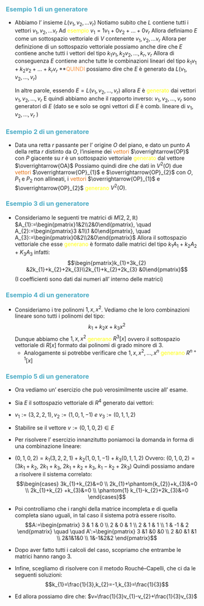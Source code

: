 ### <font color="#4bacc6">Esempio 1 di un generatore</font>

- Abbiamo l’ insieme $L(v_{1},v_{2},\dots v_{r})$
  Notiamo subito che $L$ contiene tutti i vettori $v_{1},v_{2},\dots v_{r}$
  Ad <font color="#ffff00">esempio</font> $v_{1}=1v_{1}+0v_{2}+\dots+0v_{r}$
  Allora definiamo $E$ come un sottospazio vettoriale di $V$ contenente $v_{1},v_{2},\dots v_{r}$
  Allora per definizione di un sottospazio vettoriale possiamo anche dire che $E$ contiene anche               tutti i vettori del tipo $k_{1}v_{1},k_{2}v_{2},\dots,k_{r},v_{r}$
  Allora di conseguenza $E$ contiene anche tutte le combinazioni lineari del tipo $k_{1}v_{1}+k_{2}v_{2}+\dots+k_{r}v_{r}$
  **<font color="#f79646">QUINDI</font> possiamo dire che $E$ è generato da $L(v_{1},v_{2},\dots, v_{r})$

  In altre parole, essendo $E = L(v_{1},v_{2},\dots,v_{r})$ allora $E$ è <font color="#ffff00">generato</font> dai vettori $v_{1},v_{2},\dots,v_{r}$
  E quindi abbiamo anche il rapporto inverso:
  $v_{1},v_{2},\dots, v_{r}$ sono generatori di $E$ (dato se e solo se ogni vettori di $E$ è comb. lineare di $v_{1},v_{2},\dots,v_{r}$ )

### <font color="#4bacc6">Esempio 2 di un generatore</font>

- Data una retta $r$ passante per l’ origine $O$ del piano, e dato un punto $A$ della retta $r$ distinto da $O$,
  l’insieme dei <font color="#e36c09">vettori</font> $\overrightarrow{OP}$ con $P$ giacente su $r$ è un sottospazio vettoriale <font color="#ffff00">generato</font> dal vettore $\overrightarrow{OA}$
  Possiamo quindi dire che dati in $V^2(O)$ due <font color="#e36c09">vettori</font> $\overrightarrow{OP}_{1}$ e $\overrightarrow{OP}_{2}$ con $O$, $P_{1}$ e $P_{2}$ non allineati, i <font color="#e36c09">vettori</font> $\overrightarrow{OP}_{1}$ e $\overrightarrow{OP}_{2}$ <font color="#ffff00">generano</font> $V^2(O)$.

### <font color="#4bacc6">Esempio 3 di un generatore</font>

- Consideriamo le seguenti tre matrici di $M(2,2,\mathbb{R})$
  $A_{1}:=\begin{pmatrix}1&2\\2&0\end{pmatrix}, \quad A_{2}:=\begin{pmatrix}3 &1\\1 &0\end{pmatrix}, \quad A_{3}:=\begin{pmatrix}0&2\\2&0\end{pmatrix}$
  Allora il sottospazio vettoriale che esse <font color="#ffff00">generano</font> è formato dalle matrici del tipo $k_{1}A_{1}+k_{2}A_{2}+K_{3}A_{3}$ infatti:
  $$\begin{pmatrix}k_{1}+3k_{2} &2k_{1}+k_{2}+2k_{3}\\2k_{1}+k_{2}+2k_{3} &0\end{pmatrix}$$
  (I coefficienti sono dati dai numeri all’ interno delle matrici)


### <font color="#4bacc6">Esempio 4 di un generatore</font>
- Consideriamo i tre polinomi $1,x,x^2$.
  Vediamo che le loro combinazioni lineare sono tutti i polinomi del tipo:
  $$k_{1}+k_{2}x+k_{3}x^2$$
  Dunque abbiamo che $1,x,x^2$ <font color="#ffff00">generano</font> $R^3[x]$ ovvero il sottospazio vettoriale di $R[x]$ formato dai polinomi di grado minore di 3.
  - Analogamente si potrebbe verificare che $1,x,x^2,\dots,x^n$ <font color="#ffff00">generano</font> $R^{n+1}[x]$


### <font color="#4bacc6">Esempio 5 di un generatore</font>
- Ora vediamo un’ esercizio che può verosimilmente uscire all’ esame.

- Sia $E$ il sottospazio vettoriale di $R^4$ generato dai vettori:
- $v_{1}:=(3,2,2,1),v_{2}:=(1,0,1,-1) \ e \ v_{3}:=(0,1,1,2)$
- Stabilire se il vettore $v:=(0,1,0,2)\in E$

- Per risolvere l’ esercizio innanzitutto poniamoci la domanda in forma di una combinazione lineare:
- $(0,1,0,2)=k_{1}(3,2,2,1)+k_{2}(1,0,1,-1)+k_{3}(0,1,1,2)$
  Ovvero:
  $(0,1,0,2)=(3k_{1}+k_{2},\ 2k_{1}+k_{3},\ 2k_{1}+k_{2}+k_{3},\ k_{1}-k_{2}+2k_{3})$
  Quindi possiamo andare a risolvere il sistema correlato:
$$\begin{cases}
3k_{1}+k_{2}&=0 \\
2k_{1}+\phantom{k_{2}}+k_{3}&=0 \\
2k_{1}+k_{2} +k_{3}&=0 \\
\phantom{1} k_{1}-k_{2}+2k_{3}&=0
\end{cases}$$
- Poi controlliamo che i ranghi della matrice incompleta e di quella completa siano uguali, in tal caso il sistema potrà essere risolto.
$$A:=\begin{pmatrix}
3 & 1 & 0 \\
2 & 0 & 1 \\
2 & 1 & 1 \\
1 & -1 & 2
\end{pmatrix} \quad \quad A':=\begin{pmatrix}
3 &1 &0 &0 \\
2 &0 &1 &1 \\
2&1&1&0 \\
1&-1&2&2
\end{pmatrix}$$
- Dopo aver fatto tutti i calcoli del caso, scopriamo che entrambe le matrici hanno rango 3.
- Infine, scegliamo di risolvere con il metodo Rouché–Capelli, che ci da le seguenti soluzioni:$$k_{1}=\frac{1}{3},k_{2}=-1,k_{3}=\frac{1}{3}$$
- Ed allora possiamo dire che: $v=\frac{1}{3}v_{1}-v_{2}+\frac{1}{3}v_{3}$
